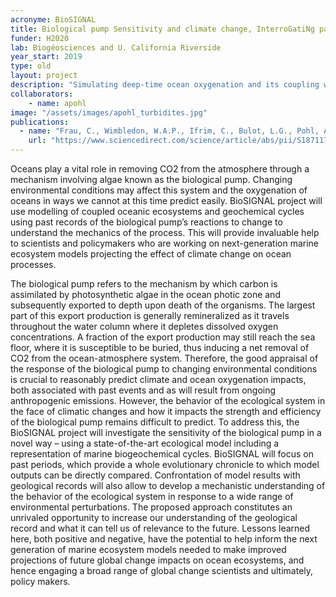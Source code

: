 ```yaml
---
acronyme: BioSIGNAL
title: Biological pump Sensitivity and climate change, InterroGatiNg past environmentAL perturbations
funder: H2020
lab: Biogéosciences and U. California Riverside
year_start: 2019
type: old
layout: project
description: "Simulating deep-time ocean oxygenation and its coupling with the evolution of the marine biosphere"
collaborators:
    - name: apohl
image: "/assets/images/apohl_turbidites.jpg"
publications:
  - name: "Frau, C., Wimbledon, W.A.P., Ifrim, C., Bulot, L.G., Pohl, A., 2021. Berriasian ammonites of supposed Tethyan origin from the type ‘Ryazanian’, Russia: a systematic re-interpretation. Paleoworld, v. 30(3), p. 515-537. doi: 10.1016/j.palwor.2020.07.004"
    url: "https://www.sciencedirect.com/science/article/abs/pii/S1871174X20300585"
---
```


Oceans play a vital role in removing CO2 from the atmosphere through a mechanism involving algae known as the biological pump. Changing environmental conditions may affect this system and the oxygenation of oceans in ways we cannot at this time predict easily. BioSIGNAL project will use modelling of coupled oceanic ecosystems and geochemical cycles using past records of the biological pump’s reactions to change to understand the mechanics of the process. This will provide invaluable help to scientists and policymakers who are working on next-generation marine ecosystem models projecting the effect of climate change on ocean processes.

The biological pump refers to the mechanism by which carbon is assimilated by photosynthetic algae in the ocean photic zone and subsequently exported to depth upon death of the organisms. The largest part of this export production is generally remineralized as it travels throughout the water column where it depletes dissolved oxygen concentrations. A fraction of the export production may still reach the sea floor, where it is susceptible to be buried, thus inducing a net removal of CO2 from the ocean-atmosphere system. Therefore, the good appraisal of the response of the biological pump to changing environmental conditions is crucial to reasonably predict climate and ocean oxygenation impacts, both associated with past events and as will result from ongoing anthropogenic emissions. However, the behavior of the ecological system in the face of climatic changes and how it impacts the strength and efficiency of the biological pump remains difficult to predict. To address this, the BioSIGNAL project will investigate the sensitivity of the biological pump in a novel way – using a state-of-the-art ecological model including a representation of marine biogeochemical cycles. BioSIGNAL will focus on past periods, which provide a whole evolutionary chronicle to which model outputs can be directly compared. Confrontation of model results with geological records will also allow to develop a mechanistic understanding of the behavior of the ecological system in response to a wide range of environmental perturbations. The proposed approach constitutes an unrivaled opportunity to increase our understanding of the geological record and what it can tell us of relevance to the future. Lessons learned here, both positive and negative, have the potential to help inform the next generation of marine ecosystem models needed to make improved projections of future global change impacts on ocean ecosystems, and hence engaging a broad range of global change scientists and ultimately, policy makers.
